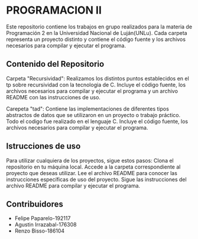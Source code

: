 # PROGRAMACION II

Este repositorio contiene los trabajos en grupo realizados para la materia de Programación 2 en la Universidad Nacional de Luján(UNLu).
Cada carpeta representa un proyecto distinto y contiene el código fuente y los archivos necesarios para compilar y ejecutar el programa.

## Contenido del Repositorio

Carpeta "Recursividad": Realizamos los distintos puntos establecidos en el tp sobre recursividad con la tecnologia de C. Incluye el código fuente, los archivos necesarios para compilar y ejecutar el programa y un archivo README con las instrucciones de uso.

Carepeta "tad": Contiene las implementaciones de diferentes tipos abstractos de datos que se utilizaron en un proyecto o trabajo práctico. Todo el codigo fue realizado en el lenguaje C. Incluye el código fuente, los archivos necesarios para compilar y ejecutar el programa.

## Istrucciones de uso

Para utilizar cualquiera de los proyectos, sigue estos pasos:
Clona el repositorio en tu máquina local.
Accede a la carpeta correspondiente al proyecto que deseas utilizar.
Lee el archivo README para conocer las instrucciones específicas de uso del proyecto.
Sigue las instrucciones del archivo README para compilar y ejecutar el programa.

## Contribuidores

- Felipe Paparelo-192117
- Agustin Irrazabal-176308
- Renzo Bisso-186104
